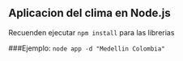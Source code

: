 ## Aplicacion del clima en Node.js

Recuenden ejecutar ```npm install``` para las librerias

###Ejemplo:
```node app -d "Medellin Colombia" ```